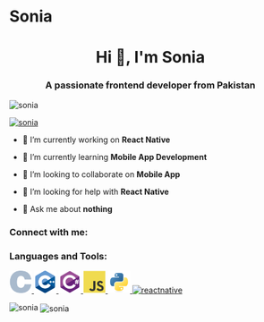 # Sonia<h1 align="center">Hi 👋, I'm Sonia</h1>
<h3 align="center">A passionate frontend developer from Pakistan</h3>

<p align="left"> <img src="https://komarev.com/ghpvc/?username=sonia&label=Profile%20views&color=0e75b6&style=flat" alt="sonia" /> </p>

<p align="left"> <a href="https://github.com/ryo-ma/github-profile-trophy"><img src="https://github-profile-trophy.vercel.app/?username=sonia" alt="sonia" /></a> </p>

- 🔭 I’m currently working on **React Native**

- 🌱 I’m currently learning **Mobile App Development**

- 👯 I’m looking to collaborate on **Mobile App**

- 🤝 I’m looking for help with **React Native**

- 💬 Ask me about **nothing**

<h3 align="left">Connect with me:</h3>
<p align="left">
</p>

<h3 align="left">Languages and Tools:</h3>
<p align="left"> <a href="https://www.cprogramming.com/" target="_blank" rel="noreferrer"> <img src="https://raw.githubusercontent.com/devicons/devicon/master/icons/c/c-original.svg" alt="c" width="40" height="40"/> </a> <a href="https://www.w3schools.com/cpp/" target="_blank" rel="noreferrer"> <img src="https://raw.githubusercontent.com/devicons/devicon/master/icons/cplusplus/cplusplus-original.svg" alt="cplusplus" width="40" height="40"/> </a> <a href="https://www.w3schools.com/cs/" target="_blank" rel="noreferrer"> <img src="https://raw.githubusercontent.com/devicons/devicon/master/icons/csharp/csharp-original.svg" alt="csharp" width="40" height="40"/> </a> <a href="https://developer.mozilla.org/en-US/docs/Web/JavaScript" target="_blank" rel="noreferrer"> <img src="https://raw.githubusercontent.com/devicons/devicon/master/icons/javascript/javascript-original.svg" alt="javascript" width="40" height="40"/> </a> <a href="https://www.python.org" target="_blank" rel="noreferrer"> <img src="https://raw.githubusercontent.com/devicons/devicon/master/icons/python/python-original.svg" alt="python" width="40" height="40"/> </a> <a href="https://reactnative.dev/" target="_blank" rel="noreferrer"> <img src="https://reactnative.dev/img/header_logo.svg" alt="reactnative" width="40" height="40"/> </a> </p>

<p><img align="left" src="https://github-readme-stats.vercel.app/api/top-langs?username=sonia&show_icons=true&locale=en&layout=compact" alt="sonia" /></p>

<p>&nbsp;<img align="center" src="https://github-readme-stats.vercel.app/api?username=sonia&show_icons=true&locale=en" alt="sonia" /></p>
